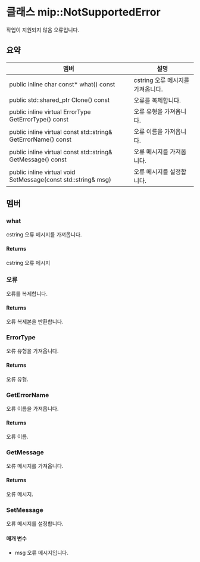 # <a name="class-mipnotsupportederror"></a>클래스 mip::NotSupportedError 
작업이 지원되지 않음 오류입니다.
  
## <a name="summary"></a>요약
 멤버                        | 설명                                
--------------------------------|---------------------------------------------
public inline char const* what() const  |  cstring 오류 메시지를 가져옵니다.
public std::shared_ptr<Error> Clone() const  |  오류를 복제합니다.
public inline virtual ErrorType GetErrorType() const  |  오류 유형을 가져옵니다.
public inline virtual const std::string& GetErrorName() const  |  오류 이름을 가져옵니다.
public inline virtual const std::string& GetMessage() const  |  오류 메시지를 가져옵니다.
public inline virtual void SetMessage(const std::string& msg)  |  오류 메시지를 설정합니다.
  
## <a name="members"></a>멤버
  
### <a name="what"></a>what
cstring 오류 메시지를 가져옵니다.
  
#### <a name="returns"></a>Returns
cstring 오류 메시지
  
### <a name="error"></a>오류
오류를 복제합니다.
  
#### <a name="returns"></a>Returns
오류 복제본을 반환합니다.
  
### <a name="errortype"></a>ErrorType
오류 유형을 가져옵니다.
  
#### <a name="returns"></a>Returns
오류 유형.
  
### <a name="geterrorname"></a>GetErrorName
오류 이름을 가져옵니다.
  
#### <a name="returns"></a>Returns
오류 이름.
  
### <a name="getmessage"></a>GetMessage
오류 메시지를 가져옵니다.
  
#### <a name="returns"></a>Returns
오류 메시지.
  
### <a name="setmessage"></a>SetMessage
오류 메시지를 설정합니다.
  
#### <a name="parameters"></a>매개 변수
* msg 오류 메시지입니다.